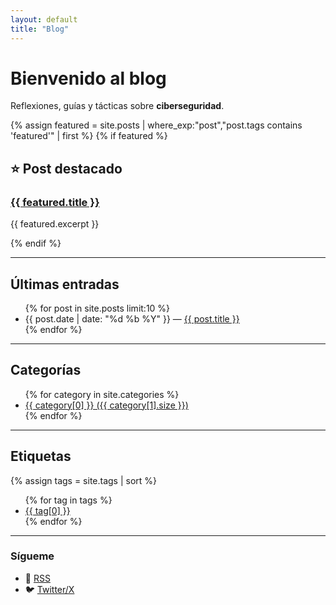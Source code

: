 ```yaml
---
layout: default
title: "Blog"
---
```


# Bienvenido al blog

Reflexiones, guías y tácticas sobre **ciberseguridad**.

{% assign featured = site.posts | where_exp:"post","post.tags contains 'featured'" | first %}
{% if featured %}
<div class="featured-post">
  <h2>⭐ Post destacado</h2>
  <h3><a href="{{ featured.url | relative_url }}">{{ featured.title }}</a></h3>
  <p>{{ featured.excerpt }}</p>
</div>
{% endif %}

---

## Últimas entradas
<!-- Minima ya las lista; si tu tema no lo hace, usa este bucle -->
<ul>
  {% for post in site.posts limit:10 %}
    <li>
      <span>{{ post.date | date: "%d %b %Y" }}</span> —
      <a href="{{ post.url | relative_url }}">{{ post.title }}</a>
    </li>
  {% endfor %}
</ul>

---

## Categorías

<ul>
  {% for category in site.categories %}
    <li>
      <a href="{{ site.baseurl }}/categories/{{ category[0] | slugify }}/">
        {{ category[0] }} ({{ category[1].size }})
      </a>
    </li>
  {% endfor %}
</ul>

---

## Etiquetas

{% assign tags = site.tags | sort %}
<ul class="tag-cloud">
  {% for tag in tags %}
    <li style="font-size: {{ 0.8 | plus: tag[1].size | times: 0.1 }}rem;">
      <a href="{{ site.baseurl }}/tags/{{ tag[0] | slugify }}/">{{ tag[0] }}</a>
    </li>
  {% endfor %}
</ul>

---

### Sígueme

- 📡 <a href="{{ '/feed.xml' | relative_url }}">RSS</a>
- 🐦 <a href="https://x.com/unkwn0wn">Twitter/X</a>
